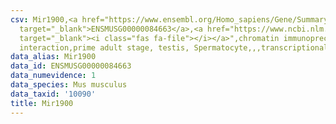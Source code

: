 ```yaml
---
csv: Mir1900,<a href="https://www.ensembl.org/Homo_sapiens/Gene/Summary?db=core;g=ENSMUSG00000084663"
  target="_blank">ENSMUSG00000084663</a>,<a href="https://www.ncbi.nlm.nih.gov/pubmed/25450459"
  target="_blank"><i class="fas fa-file"></i></a>",chromatin immunoprecipitation assay,direct
  interaction,prime adult stage, testis, Spermatocyte,,,transcriptional regulation,
data_alias: Mir1900
data_id: ENSMUSG00000084663
data_numevidence: 1
data_species: Mus musculus
data_taxid: '10090'
title: Mir1900
---
```

